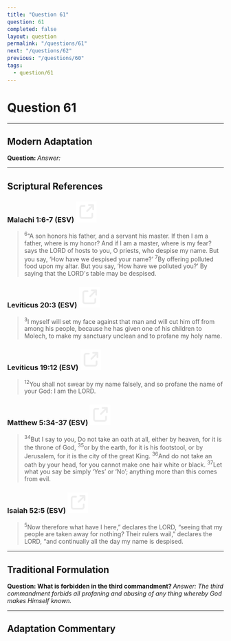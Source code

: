 ```yaml
---
title: "Question 61"
question: 61
completed: false
layout: question
permalink: "/questions/61"
next: "/questions/62"
previous: "/questions/60"
tags:
  - question/61
---
```

# Question 61
---
## Modern Adaptation
<strong>
    Question:
</strong>

<em>
    Answer:
</em>

---
## Scriptural References
### Malachi 1:6-7 (ESV) <a href="https://biblegateway.com/passage/?search=Malachi+1%3A6-7&version=ESV"><img src="/assets/svg/link.svg"/></a>
> <sup>6</sup>“A son honors his father, and a servant his master. If then I am a father, where is my honor? And if I am a master, where is my fear? says the LORD of hosts to you, O priests, who despise my name. But you say, ‘How have we despised your name?’
> <sup>7</sup>By offering polluted food upon my altar. But you say, ‘How have we polluted you?’ By saying that the LORD's table may be despised.

### Leviticus 20:3 (ESV) <a href="https://biblegateway.com/passage/?search=Leviticus+20%3A3&version=ESV"><img src="/assets/svg/link.svg"/></a>
> <sup>3</sup>I myself will set my face against that man and will cut him off from among his people, because he has given one of his children to Molech, to make my sanctuary unclean and to profane my holy name.

### Leviticus 19:12 (ESV) <a href="https://biblegateway.com/passage/?search=Leviticus+19%3A12&version=ESV"><img src="/assets/svg/link.svg"/></a>
> <sup>12</sup>You shall not swear by my name falsely, and so profane the name of your God: I am the LORD.

### Matthew 5:34-37 (ESV) <a href="https://biblegateway.com/passage/?search=Matthew+5%3A34-37&version=ESV"><img src="/assets/svg/link.svg"/></a>
> <sup>34</sup>But I say to you, Do not take an oath at all, either by heaven, for it is the throne of God,
> <sup>35</sup>or by the earth, for it is his footstool, or by Jerusalem, for it is the city of the great King.
> <sup>36</sup>And do not take an oath by your head, for you cannot make one hair white or black.
> <sup>37</sup>Let what you say be simply ‘Yes’ or ‘No’; anything more than this comes from evil.

### Isaiah 52:5 (ESV) <a href="https://biblegateway.com/passage/?search=Isaiah+52%3A5&version=ESV"><img src="/assets/svg/link.svg"/></a>
> <sup>5</sup>Now therefore what have I here,” declares the LORD, “seeing that my people are taken away for nothing? Their rulers wail,” declares the LORD, “and continually all the day my name is despised.

---
## Traditional Formulation
<strong>
    Question: What is forbidden in the third commandment?
</strong>

<em>
    Answer: The third commandment forbids all profaning and abusing of any thing whereby God makes Himself known.
</em>

---
## Adaptation Commentary
